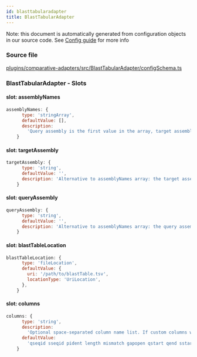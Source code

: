 ```yaml
---
id: blasttabularadapter
title: BlastTabularAdapter
---
```


Note: this document is automatically generated from configuration objects in our
source code. See [Config guide](/docs/config_guide) for more info

### Source file

[plugins/comparative-adapters/src/BlastTabularAdapter/configSchema.ts](https://github.com/GMOD/jbrowse-components/blob/main/plugins/comparative-adapters/src/BlastTabularAdapter/configSchema.ts)

### BlastTabularAdapter - Slots

#### slot: assemblyNames

```js
assemblyNames: {
      type: 'stringArray',
      defaultValue: [],
      description:
        'Query assembly is the first value in the array, target assembly is the second',
    }
```

#### slot: targetAssembly

```js
targetAssembly: {
      type: 'string',
      defaultValue: '',
      description: 'Alternative to assemblyNames array: the target assembly',
    }
```

#### slot: queryAssembly

```js
queryAssembly: {
      type: 'string',
      defaultValue: '',
      description: 'Alternative to assemblyNames array: the query assembly',
    }
```

#### slot: blastTableLocation

```js
blastTableLocation: {
      type: 'fileLocation',
      defaultValue: {
        uri: '/path/to/blastTable.tsv',
        locationType: 'UriLocation',
      },
    }
```

#### slot: columns

```js
columns: {
      type: 'string',
      description:
        'Optional space-separated column name list. If custom columns were used in outfmt, enter them here exactly as specified in the command. At least qseqid, sseqid, qstart, qend, sstart, and send are required',
      defaultValue:
        'qseqid sseqid pident length mismatch gapopen qstart qend sstart send evalue bitscore',
    }
```
